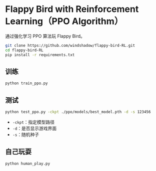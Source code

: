 # Flappy Bird with Reinforcement Learning（PPO Algorithm）

通过强化学习 PPO 算法玩 Flappy Bird。

```bash
git clone https://github.com/windshadow/flappy-bird-RL.git
cd flappy-bird-RL
pip install -r requirements.txt
```

## 训练

```bash
python train_ppo.py
```

## 测试

```bash
python test_ppo.py -ckpt ./ppo/models/best_model.pth -d -s 123456
```

- `-ckpt`：指定模型路径
- `-d`：是否显示游戏界面
- `-s`：随机种子

## 自己玩耍

```bash
python human_play.py
```